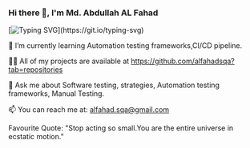 ### Hi there 👋, I'm Md. Abdullah AL Fahad

[![Typing SVG](https://readme-typing-svg.demolab.com?font=Fira+Code&size=19&pause=1000&width=435&lines=Software+Quality+%26+Automation+Engineer..)](https://git.io/typing-svg)

🌱 I’m currently learning Automation testing frameworks,CI/CD pipeline.

👨‍💻 All of my projects are available at https://github.com/alfahadsqa?tab=repositories

💬 Ask me about Software testing, strategies, Automation testing frameworks, Manual Testing.

📫 You can reach me at: alfahad.sqa@gmail.com

Favourite Quote: "Stop acting so small.You are the entire universe in ecstatic motion."

